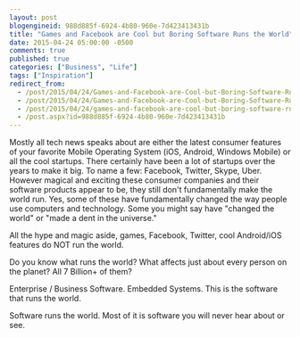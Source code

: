 ```yaml
---
layout: post
blogengineid: 988d885f-6924-4b80-960e-7d423413431b
title: "Games and Facebook are Cool but Boring Software Runs the World"
date: 2015-04-24 05:00:00 -0500
comments: true
published: true
categories: ["Business", "Life"]
tags: ["Inspiration"]
redirect_from: 
  - /post/2015/04/24/Games-and-Facebook-are-Cool-but-Boring-Software-Runs-the-World.aspx
  - /post/2015/04/24/Games-and-Facebook-are-Cool-but-Boring-Software-Runs-the-World
  - /post/2015/04/24/games-and-facebook-are-cool-but-boring-software-runs-the-world
  - /post.aspx?id=988d885f-6924-4b80-960e-7d423413431b
---
```

<!-- more -->

Mostly all tech news speaks about are either the latest consumer features of your favorite Mobile Operating System (iOS, Android, Windows Mobile) or all the cool startups. There certainly have been a lot of startups over the years to make it big. To name a few: Facebook, Twitter, Skype, Uber. However magical and exciting these consumer companies and their software products appear to be, they still don't fundamentally make the world run. Yes, some of these have fundamentally changed the way people use computers and technology. Some you might say have "changed the world" or "made a dent in the universe."

All the hype and magic aside, games, Facebook, Twitter, cool Android/iOS features do NOT run the world.

Do you know what runs the world? What affects just about every person on the planet? All 7 Billion+ of them?

Enterprise / Business Software. Embedded Systems. This is the software that runs the world.

Software runs the world. Most of it is software you will never hear about or see.
